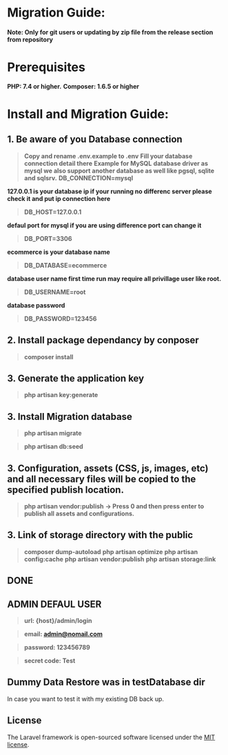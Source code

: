 # Migration Guide:

#### Note: Only for git users or updating by zip file from the release section from repository

# Prerequisites
**PHP: 7.4 or higher.**
**Composer: 1.6.5 or higher**

# Install and Migration Guide:

## 1. Be aware of you Database connection
> **Copy and rename .env.example to .env**
> **Fill your database connection detail there**
**Example for MySQL**
**database driver as mysql we also support another database as well like pgsql, sqlite and sqlsrv.**
> **DB_CONNECTION=mysql**

**127.0.0.1 is your database ip if your running no differenc server please check it and put ip connection here**
> **DB_HOST=127.0.0.1**

**defaul port for mysql if you are using difference port can change it**
> **DB_PORT=3306**

**ecommerce is your database name**
> **DB_DATABASE=ecommerce**

**database user name first time run may require all privillage user like root.**
> **DB_USERNAME=root**

**database password**
> **DB_PASSWORD=123456**

## 2. Install package dependancy by conposer

> **composer install**

## 3. Generate the application key

> **php artisan key:generate**

## 3. Install Migration database

> **php artisan migrate**

> **php artisan db:seed**

## 3. Configuration, assets (CSS, js, images, etc) and all necessary files will be copied to the specified publish location.

> **php artisan vendor:publish**
> **-> Press 0 and then press enter to publish all assets and configurations.**

## 3. Link of storage directory with the public

> **composer dump-autoload**
> **php artisan optimize**
> **php artisan config:cache**
> **php artisan vendor:publish**
> **php artisan storage:link**

## DONE ##

## ADMIN DEFAUL USER
> **url: {host}/admin/login**

> **email: admin@nomail.com**

> **password: 123456789**

> **secret code: Test**

## Dummy Data Restore was in testDatabase dir
In case you want to test it with my existing DB back up.

## License

The Laravel framework is open-sourced software licensed under the [MIT license](https://opensource.org/licenses/MIT).
